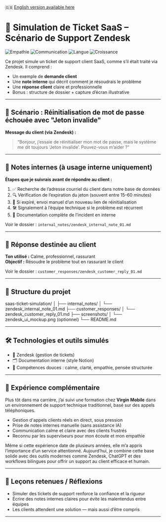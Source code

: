 🇬🇧 [English version available here](./README.md)


# 🧪 Simulation de Ticket SaaS – Scénario de Support Zendesk

![Empathie](https://img.shields.io/badge/Empathie_Client-Active-blue)
![Communication](https://img.shields.io/badge/Communication_Calm-Yes-brightgreen)
![Langue](https://img.shields.io/badge/Bilingue-FR/EN-yellow)
![Croissance](https://img.shields.io/badge/Apprenant_Rapide-Adaptatif-orange)



Ce projet simule un ticket de support client SaaS, comme s’il était traité via Zendesk. Il comprend :

- Un exemple de **demande client**
- Une **note interne** qui décrit comment je résoudrais le problème
- Une **réponse client** claire et professionnelle
- Bonus : structure de dossier + capture d’écran illustrative

---

## 🎯 Scénario : Réinitialisation de mot de passe échouée avec "Jeton invalide"

**Message du client (via Zendesk) :**  
> “Bonjour, j’essaie de réinitialiser mon mot de passe, mais le système me dit toujours ‘Jeton invalide’. Pouvez-vous m’aider ?”

---

## 🧠 Notes internes (à usage interne uniquement)

**Étapes que je suivrais avant de répondre au client :**

1. ✅ Recherche de l’adresse courriel du client dans notre base de données  
2. 🔍 Vérification de l’expiration du jeton (souvent entre 15–60 minutes)  
3. 🔁 Si expiré, envoi manuel d’un nouveau lien de réinitialisation  
4. 🛠 Signalement à l’équipe technique si le problème est récurrent  
5. 📝 Documentation complète de l’incident en interne

Voir le dossier : `internal_notes/zendesk_internal_note_01.md`

---

## 💬 Réponse destinée au client

**Ton utilisé :** Calme, professionnel, rassurant  
**Objectif :** Résoudre le problème tout en rassurant le client

Voir le dossier : `customer_responses/zendesk_customer_reply_01.md`

---

## 📁 Structure du projet

saas-ticket-simulation/
│
├── internal_notes/
│ └── zendesk_internal_note_01.md
├── customer_responses/
│ └── zendesk_customer_reply_01.md
├── screenshots/
│ └── zendesk_ui_mockup.png (optionnel)
└── README.md


---

## 🛠 Technologies et outils simulés

- 📨 Zendesk (gestion de tickets)  
- 🗂 Documentation interne (style Notion)  
- 🧠 Compétences douces : calme, clarté, empathie, pensée structurée  

---

## 🧠 Expérience complémentaire

Plus tôt dans ma carrière, j’ai suivi une formation chez **Virgin Mobile** dans un environnement de support technique traditionnel, basé sur des appels téléphoniques.

- Gestion d'appels clients réels en direct, sous pression  
- Prise de notes internes manuelle (sans assistance IA)  
- Communication calme et claire avec des clients frustrés  
- Reconnu par les superviseurs pour mon écoute et mon empathie

Même si cette expérience date de plusieurs années, elle m’a appris l’importance d’un service attentionné. Aujourd’hui, je combine cette base solide avec des outils modernes comme Zendesk, ChatGPT et des workflows bilingues pour offrir un support au client efficace et humain.


---

## 🔄 Leçons retenues / Réflexions

- Simuler des tickets de support renforce la confiance et la rigueur  
- Écrire des notes internes claires pour évite les malentendus entre équipes  
- Les clients attendent une solution — mais aussi d’être compris

---

